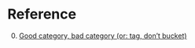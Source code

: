 # Reference

0. [Good category, bad category (or: tag, don’t bucket)](https://surfingcomplexity.blog/2023/02/19/good-category-bad-category-or-tag-dont-bucket/)

